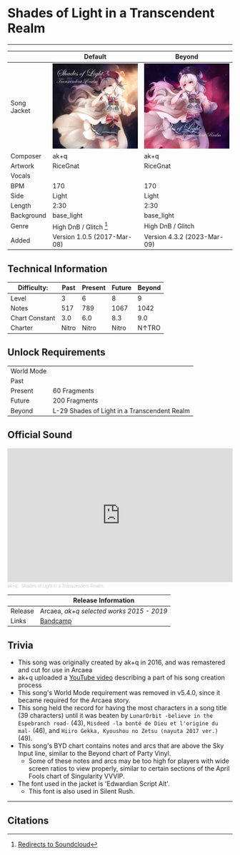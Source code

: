 # Shades of Light in a Transcendent Realm

___

| | Default | Beyond |
|---|---|---|
| Song Jacket | ![Jacket](../gallery/Shades_of_light.png) | ![Jacket](../gallery/Shades_of_Light_in_a_Transcendent_Realm_BYD.png) |
| Composer | ak+q | ak+q |
| Artwork | RiceGnat | RiceGnat |
| Vocals | | |
| BPM | 170 | 170 |
| Side | Light | Light |
| Length | 2:30 | 2:30 |
| Background | base_light | base_light |
| Genre | High DnB / Glitch [^1] | High DnB / Glitch |
| Added | Version 1.0.5 (2017-Mar-08) | Version 4.3.2 (2023-Mar-09) |

## Technical Information

| Difficulty: | Past | Present | Future | Beyond |
| --- | --- | --- | --- | --- |
| Level | 3 | 6 | 8 | 9 |
| Notes | 517 | 789 | 1067 | 1042 |
| Chart Constant | 3.0 | 6.0 | 8.3 | 9.0 |
| Charter | Nitro | Nitro | Nitro | N↑TRO |

## Unlock Requirements

| | |
| --- | --- |
| World Mode | |
| Past | |
| Present | 60 Fragments |
| Future | 200 Fragments |
| Beyond | L-29 Shades of Light in a Transcendent Realm |

## Official Sound

<iframe width="100%" height="300" scrolling="no" frameborder="no" allow="autoplay" src="https://w.soundcloud.com/player/?url=https%3A//api.soundcloud.com/tracks/273739966&color=%23ff5500&auto_play=false&hide_related=false&show_comments=true&show_user=true&show_reposts=false&show_teaser=true&visual=true"></iframe><div style="font-size: 10px; color: #cccccc;line-break: anywhere;word-break: normal;overflow: hidden;white-space: nowrap;text-overflow: ellipsis; font-family: Interstate,Lucida Grande,Lucida Sans Unicode,Lucida Sans,Garuda,Verdana,Tahoma,sans-serif;font-weight: 100;"><a href="https://soundcloud.com/ak_q" title="ak+q" target="_blank" style="color: #cccccc; text-decoration: none;">ak+q</a> · <a href="https://soundcloud.com/ak_q/shades-of-light-in-a-transcendent-realm" title="Shades of Light in a Transcendent Realm" target="_blank" style="color: #cccccc; text-decoration: none;">Shades of Light in a Transcendent Realm</a></div>

| | Release Information |
|---|---|
| Release | Arcaea, *ak+q selected works 2015 - 2019* |
| Links | [Bandcamp](https://ak-q.bandcamp.com/track/shades-of-light-in-a-transcendent-realm) |

## Trivia

- This song was originally created by ak+q in 2016, and was remastered and cut for use in Arcaea
- ak+q uploaded a [YouTube video](https://www.youtube.com/watch?v=nP70bnzpYDY) describing a part of his song creation process
- This song's World Mode requirement was removed in v5.4.0, since it became required for the Arcaea story.
- This song held the record for having the most characters in a song title (39 characters) until it was beaten by `LunarOrbit -believe in the Espebranch road-` (43), `Misdeed -la bonté de Dieu et l'origine du mal-` (46), and `Hiiro Gekka, Kyoushou no Zetsu (nayuta 2017 ver.)` (49).
- This song's BYD chart contains notes and arcs that are above the Sky Input line, similar to the Beyond chart of Party Vinyl.
  - Some of these notes and arcs may be too high for players with wide screen ratios to view properly, similar to certain sections of the April Fools chart of Singularity VVVIP.
- The font used in the jacket is 'Edwardian Script Alt'.
  - This font is also used in Silent Rush.

___

## Citations

[^1]: [Redirects to Soundcloud](https://soundcloud.com/ak_q/shades-of-light-in-a-transcendent-realm)
